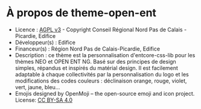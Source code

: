# À propos de theme-open-ent

* Licence : [AGPL v3](http://www.gnu.org/licenses/agpl.txt) - Copyright Conseil Régional Nord Pas de Calais - Picardie, Edifice
* Développeur(s) : Edifice
* Financeur(s) : Région Nord Pas de Calais-Picardie, Edifice
* Description : ce thème est la personnalisation d'entcore-css-lib pour les thèmes NEO et OPEN ENT NG. Basé sur des principes de design simples, répandus et inspirés du matérial design. Il est facilement adaptable à chaque collectivités par la personnalisation du logo et les modifications des codes couleurs : déclinaison orange, rouge, violet, vert, jaune, bleu...
* Emojis designed by OpenMoji – the open-source emoji and icon project. License: [CC BY-SA 4.0](https://creativecommons.org/licenses/by-sa/4.0/#)
